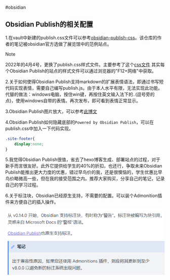#obsidian

## Obsidian Publish的相关配置

1.在vault中新建的publish.css文件可以参考[obsidian-publish-css](https://github.com/selfire1/obsidian-publish-css)。该仓库的作者的笔记被obsidian官方选做了展览馆中的范例站点。

> [!note]
> 2022年的4月4号，更换了publish.css样式文件。主要参考了这个[css文件](https://publish-01.obsidian.md/access/3c4cf261765d1b812b962974f8d190ab/publish.css)
> 其实每个Obsidian Publish的站点的样式文件可以通过浏览器的"F12+网络"中获取。

2.关于如何使得Obsidian Publish支持markdown的扩展表情语法，即通过书写短代码实现表情，需要自己编写publish.js。由于本人水平有限，无法实现此功能。
代替的做法：windows电脑，按住win键，再按住英文输入法下的`.`(逗号旁的点)，使用windows自带的表情。再次发布，即可看到表情正常显示。

3.Obsidian Publish图片放大，可以参考[此博文](https://publish.obsidian.md/maolaoda/%E5%AD%A6%E4%B9%A0/%E7%AC%94%E8%AE%B0%E8%BD%AF%E4%BB%B6/Obsidian%E9%85%8D%E7%BD%AE#11+%E7%85%A7%E7%89%87%E7%82%B9%E5%87%BB%E6%94%BE%E5%A4%A7)

4.Obsidian Publish如何隐藏底部的`Powered by Obsidian Publish`，可以在publish.css中加入一下代码实现。

```css
.site-footer{
	display:none;
}
```

5.我觉得Obsidian Publish很值，省去了hexo博客生成、部署站点的过程，对于新手而言很友好。此外它提供给学生的40%的折扣，也还行，争取未来Obsidian Publish能推出更大力度的优惠，错过早鸟价的我，还是很懊恼的，学生优惠比早鸟价略微高一些，但在我的接受范围之内。推荐大家购买，分享自己的笔记，记录自己的学习过程。

6.关于标注块，Obsidian已经原生支持，不需要的配置。可以装个Admonition插件来方便自己的插入操作。

![](media/Ki1N5Ec7XrkLeJa.png)

